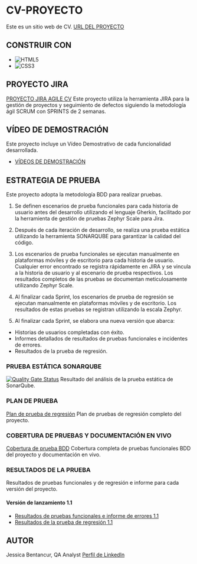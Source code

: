 # CV-PROYECTO
Este es un sitio web de CV.
[URL DEL PROYECTO](https://organization-jessica-bentancur.github.io/CVPROJECT/)

## CONSTRUIR CON
* ![HTML5](https://img.shields.io/badge/html5-%23E34F26.svg?style=for-the-badge&logo=html5&logoColor=white)
* ![CSS3](https://img.shields.io/badge/css3-%231572B6.svg?style=for-the-badge&logo=css3&logoColor=white)

## PROYECTO JIRA
[PROYECTO JIRA AGILE CV](https://jessicabentancur.atlassian.net/jira/software/projects/CP/boards/1)
Este proyecto utiliza la herramienta JIRA para la gestión de proyectos y seguimiento de defectos siguiendo la metodología ágil SCRUM con SPRINTS de 2 semanas.

## VÍDEO DE DEMOSTRACIÓN
Este proyecto incluye un Vídeo Demostrativo de cada funcionalidad desarrollada.
* [VÍDEOS DE DEMOSTRACIÓN](/demo/)
## ESTRATEGIA DE PRUEBA
Este proyecto adopta la metodología BDD para realizar pruebas.

1. Se definen escenarios de prueba funcionales para cada historia de usuario antes del desarrollo utilizando el lenguaje Gherkin, facilitado por la herramienta de gestión de pruebas Zephyr Scale para Jira.

2. Después de cada iteración de desarrollo, se realiza una prueba estática utilizando la herramienta SONARQUBE para garantizar la calidad del código.

3. Los escenarios de prueba funcionales se ejecutan manualmente en plataformas móviles y de escritorio para cada historia de usuario. Cualquier error encontrado se registra rápidamente en JIRA y se vincula a la historia de usuario y al escenario de prueba respectivos. Los resultados completos de las pruebas se documentan meticulosamente utilizando Zephyr Scale.

4. Al finalizar cada Sprint, los escenarios de prueba de regresión se ejecutan manualmente en plataformas móviles y de escritorio. Los resultados de estas pruebas se registran utilizando la escala Zephyr.

5. Al finalizar cada Sprint, se elabora una nueva versión que abarca:

* Historias de usuarios completadas con éxito.
* Informes detallados de resultados de pruebas funcionales e incidentes de errores.
* Resultados de la prueba de regresión.

### PRUEBA ESTÁTICA SONARQUBE
[![Quality Gate Status](https://sonarcloud.io/api/project_badges/measure?project=Organization-Jessica-Bentancur_CVPROJECT&metric=alert_status)](https://sonarcloud.io/summary/new_code?id=Organization-Jessica-Bentancur_CVPROJECT)
Resultado del análisis de la prueba estática de SonarQube.

### PLAN DE PRUEBA
[Plan de prueba de regresión](/test-plans/regression-test-plan.pdf)
Plan de pruebas de regresión completo del proyecto.

### COBERTURA DE PRUEBAS Y DOCUMENTACIÓN EN VIVO
[Cobertura de prueba BDD](/informes-test-plan/functional-test-plan-and-bdd-coverage.pdf)
Cobertura completa de pruebas funcionales BDD del proyecto y documentación en vivo.


### RESULTADOS DE LA PRUEBA
Resultados de pruebas funcionales y de regresión e informe para cada versión del proyecto.
#### Versión de lanzamiento 1.1
* [Resultados de pruebas funcionales e informe de errores 1.1](/test-results/functional-tests-results-and-bugs-report-release-1.1.pdf)
* [Resultados de la prueba de regresión 1.1](/test-results/regression-test-results-release-1.1.pdf)

## AUTOR
Jessica Bentancur, QA Analyst
[Perfil de LinkedIn](https://www.linkedin.com/in/jessicabentancur)
